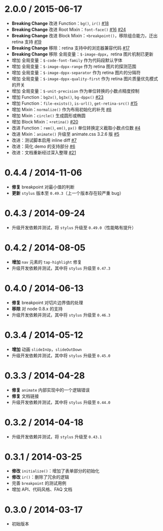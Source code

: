 
2.0.0 / 2015-06-17
==================

 * **Breaking Change** 改进 Function：`bg()`, `ir()` [#18](https://github.com/ecomfe/rider/issues/18)
 * **Breaking Change** 改进 Root Mixin：`font-face()` [#16](https://github.com/ecomfe/rider/issues/16) [#24](https://github.com/ecomfe/rider/issues/24)
 * **Breaking Change** 改进 Block Mixin：`+breakpoint()`，移除组合能力，迁出 retina 支持 [#19](https://github.com/ecomfe/rider/issues/19)
 * **Breaking Change** 移除：retina 支持中的浏览器兼容代码 [#17](https://github.com/ecomfe/rider/issues/17)
 * **Breaking Change** 移除 全局变量：`$-image-dppx`，retina 图片机制已更新
 * 增加 全局变量：`$-code-font-family` 作为代码段默认字体
 * 增加 全局变量：`$-image-dppx-range` 作为 retina 图片的探测范围
 * 增加 全局变量：`$-image-dppx-separator` 作为 retina 图片的分隔符
 * 增加 全局变量：`$-image-dppx-quality-first` 作为 retina 图片质量优先模式的开关
 * 增加 全局变量：`$-unit-precision` 作为单位转换的小数点精度控制
 * 增加 Function：`bg2x()`, `bg3x()`, `bg-dppx()` [#23](https://github.com/ecomfe/rider/issues/23)
 * 增加 Function：`file-exists()`, `is-url()`, `get-retina-src()` [#15](https://github.com/ecomfe/rider/issues/15)
 * 增加 Mixin：`normalize()` 作为布局初始化的补充 [#8](https://github.com/ecomfe/rider/issues/8)
 * 增加 Mixin：`circle()` 生成圆形或椭圆
 * 增加 Block Mixin：`+retina()` [#20](https://github.com/ecomfe/rider/issues/20)
 * 改进 Function：`rem()`, `em()`, `px()` 单位转换定义截取小数点位数 [#4](https://github.com/ecomfe/rider/issues/4)
 * 改进 Mixin：`animate()` 升级至 animate.css 3.2.6 版 [#5](https://github.com/ecomfe/rider/issues/5)
 * 改进：测试脚本启用 inline diff [#7](https://github.com/ecomfe/rider/issues/7)
 * 改进：简化 demo 的支持部分 [#6](https://github.com/ecomfe/rider/issues/6)
 * 改进：文档重新经过深入整理 [#21](https://github.com/ecomfe/rider/issues/21)

0.4.4 / 2014-11-06
==================

 * **修复** breakpoint 对最小值的判断
 * **更新** `stylus` 版本至 `0.49.3`（上一个版本存在较严重 bug）

0.4.3 / 2014-09-24
==================

 * 升级开发依赖并测试，将 `stylus` 升级至 `0.49.0`（性能略有提升）

0.4.2 / 2014-08-05
==================

 * **增加** `nav` 元素的 `tap-highlight` 修复
 * 升级开发依赖并测试，其中将 `stylus` 升级至 `0.47.3`

0.4.0 / 2014-06-13
==================

 * **修复** breakpoint 对切片边界值的处理
 * **移除** 对 node 0.8.x 的支持
 * 升级开发依赖并测试，其中将 `stylus` 升级至 `0.46.3`

0.3.4 / 2014-05-12
==================

 * **增加** 动画 `slideInUp`，`slideOutDown`
 * 升级开发依赖并测试，其中将 `stylus` 升级至 `0.45.0`

0.3.3 / 2014-04-28
==================

 * **修复** `animate` 内部实现中的一个逻辑错误
 * **修复** 文档链接
 * 升级开发依赖并测试，其中将 `stylus` 升级至 `0.44.0`

0.3.2 / 2014-04-18
==================

 * 升级开发依赖并测试，将 `stylus` 升级至 `0.43.1`

0.3.1 / 2014-03-25
==================

 * **修改** `initialize()`：增加了表单部分的初始化
 * **修改** `ir()`：删除了冗余的逻辑
 * 完善 `breakpoint` 的测试用例
 * 增加 API、代码风格、FAQ 文档

0.3.0 / 2014-03-17
==================

* 初始版本
